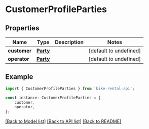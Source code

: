 # CustomerProfileParties


## Properties

Name | Type | Description | Notes
------------ | ------------- | ------------- | -------------
**customer** | [**Party**](Party.md) |  | [default to undefined]
**operator** | [**Party**](Party.md) |  | [default to undefined]

## Example

```typescript
import { CustomerProfileParties } from 'bike-rental-api';

const instance: CustomerProfileParties = {
    customer,
    operator,
};
```

[[Back to Model list]](../README.md#documentation-for-models) [[Back to API list]](../README.md#documentation-for-api-endpoints) [[Back to README]](../README.md)
